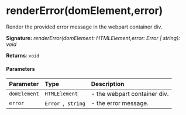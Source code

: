 # renderError(domElement,error)

Render the provided error message in the webpart container div.

**Signature:** _renderError(domElement: HTMLElement,error: Error | string): void_

**Returns**: `void`



#### Parameters


| Parameter	   | Type    | Description |
|:-------------|:---------------|:------------|
| `domElement`    | `HTMLElement` | - the webpart container div. |
| `error`    | `Error `,` string` | - the error message. |

